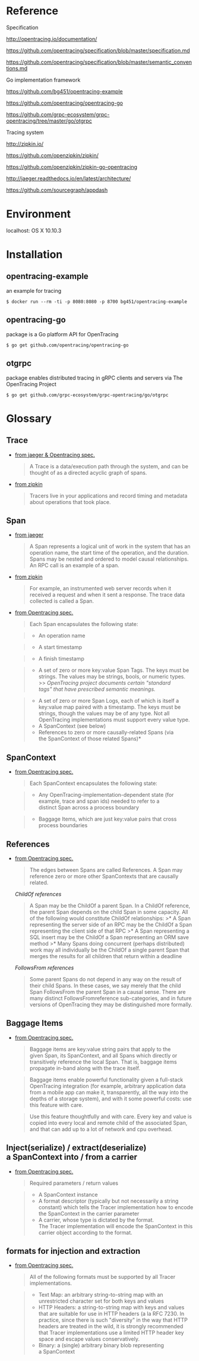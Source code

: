 # Reference
  Specification

  http://opentracing.io/documentation/

  https://github.com/opentracing/specification/blob/master/specification.md

  https://github.com/opentracing/specification/blob/master/semantic_conventions.md

  Go implementation framework

  https://github.com/bg451/opentracing-example

  https://github.com/opentracing/opentracing-go

  https://github.com/grpc-ecosystem/grpc-opentracing/tree/master/go/otgrpc

  Tracing system

  http://zipkin.io/

  https://github.com/openzipkin/zipkin/

  https://github.com/openzipkin/zipkin-go-opentracing

  http://jaeger.readthedocs.io/en/latest/architecture/

  https://github.com/sourcegraph/appdash

# Environment
  localhost: OS X 10.10.3

# Installation
##  opentracing-example
  an example for tracing

    $ docker run --rm -ti -p 8080:8080 -p 8700 bg451/opentracing-example

##  opentracing-go
  package is a Go platform API for OpenTracing

    $ go get github.com/opentracing/opentracing-go

##  otgrpc

  package enables distributed tracing in gRPC clients and servers via The OpenTracing Project

    $ go get github.com/grpc-ecosystem/grpc-opentracing/go/otgrpc

# Glossary
##  Trace
*   [from jaeger & Opentracing spec.](http://jaeger.readthedocs.io/en/latest/architecture/)

    > A Trace is a data/execution path through the system, and can be thought of as a directed acyclic graph of spans.

*   [from zipkin](http://zipkin.io/pages/architecture.html)

    > Tracers live in your applications and record timing and metadata about operations that took place.

##  Span
*   [from jaeger](http://jaeger.readthedocs.io/en/latest/architecture/)

    > A Span represents a logical unit of work in the system that has an operation name, the start time of the operation, and the duration. Spans may be nested and ordered to model causal relationships. An RPC call is an example of a span.

*   [from zipkin](http://zipkin.io/pages/architecture.html)

    > For example, an instrumented web server records when it received a request and when it sent a response. The trace data collected is called a Span.

*   [from Opentracing spec.](https://github.com/opentracing/specification/blob/master/specification.md)

      > Each Span encapsulates the following state:

      >* An operation name

      >* A start timestamp

      >* A finish timestamp

      >* A set of zero or more key:value Span Tags. The keys must be strings. The values may be strings, bools, or numeric types.
        >> *OpenTracing project documents certain "standard tags" that have prescribed semantic meanings.*

      >* A set of zero or more Span Logs, each of which is itself a key:value map paired with a timestamp. The keys must be strings, though the values may be of any type. Not all OpenTracing implementations must support every value type.
      >* A SpanContext (see below)
      >* References to zero or more causally-related Spans (via the SpanContext of those related Spans)*

##  SpanContext
*   [from Opentracing spec.](https://github.com/opentracing/specification/blob/master/specification.md)

      > Each SpanContext encapsulates the following state:

      >* Any OpenTracing-implementation-dependent state (for example, trace and span ids) needed to refer to a distinct Span across a process boundary

      >* Baggage Items, which are just key:value pairs that cross process boundaries

##  References
*   [from Opentracing spec.](https://github.com/opentracing/specification/blob/master/specification.md)

      > The edges between Spans are called References. A Span may reference zero or more other SpanContexts that are causally related.

      *ChildOf references*

      > A Span may be the ChildOf a parent Span. In a ChildOf reference, the parent Span depends on the child Span in some capacity. All of the following would constitute ChildOf relationships:
        >* A Span representing the server side of an RPC may be the ChildOf a Span representing the client side of that RPC
        >* A Span representing a SQL insert may be the ChildOf a Span representing an ORM save method
        >* Many Spans doing concurrent (perhaps distributed) work may all individually be the ChildOf a single parent Span that merges the results for all children that return within a deadline

      *FollowsFrom references*

      > Some parent Spans do not depend in any way on the result of their child Spans. In these cases, we say merely that the child Span FollowsFrom the parent Span in a causal sense. There are many distinct FollowsFromreference sub-categories, and in future versions of OpenTracing they may be distinguished more formally.

##  Baggage Items
*   [from Opentracing spec.](https://github.com/opentracing/specification/blob/master/specification.md)

      > Baggage items are key:value string pairs that apply to the given Span, its SpanContext, and all Spans which directly or transitively reference the local Span. That is, baggage items propagate in-band along with the trace itself.

      > Baggage items enable powerful functionality given a full-stack OpenTracing integration (for example, arbitrary application data from a mobile app can make it, transparently, all the way into the depths of a storage system), and with it some powerful costs: use this feature with care.

      > Use this feature thoughtfully and with care. Every key and value is copied into every local and remote child of the associated Span, and that can add up to a lot of network and cpu overhead.

##  Inject(serialize) / extract(deserialize) a SpanContext into / from a carrier
*   [from Opentracing spec.](https://github.com/opentracing/specification/blob/master/specification.md)

      > Required parameters / return values

      >* A SpanContext instance
      >* A format descriptor (typically but not necessarily a string constant) which tells the Tracer implementation how to encode the SpanContext in the carrier parameter
      >* A carrier, whose type is dictated by the format. The Tracer implementation will encode the SpanContext in this carrier object according to the format.

##  formats for injection and extraction
*   [from Opentracing spec.](https://github.com/opentracing/specification/blob/master/specification.md)

      > All of the following formats must be supported by all Tracer implementations.

      >* Text Map: an arbitrary string-to-string map with an unrestricted character set for both keys and values
      >* HTTP Headers: a string-to-string map with keys and values that are suitable for use in HTTP headers (a la RFC 7230. In practice, since there is such "diversity" in the way that HTTP headers are treated in the wild, it is strongly recommended that Tracer implementations use a limited HTTP header key space and escape values conservatively.
      >* Binary: a (single) arbitrary binary blob representing a SpanContext
